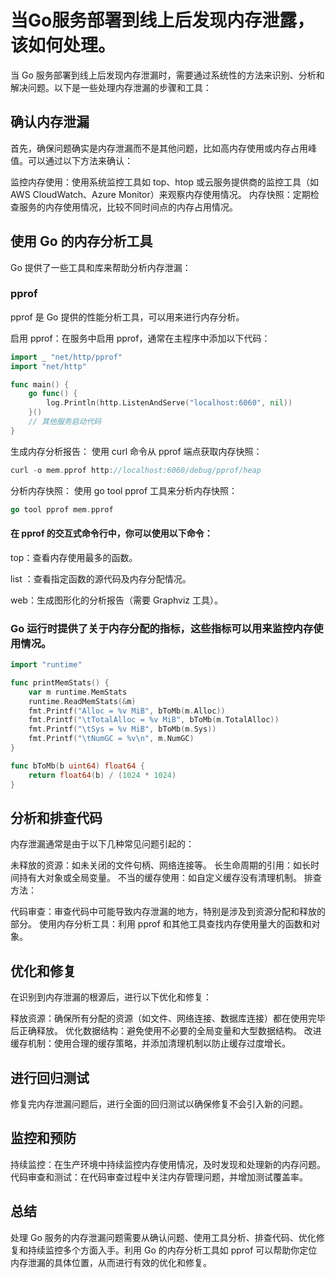 # 当Go服务部署到线上后发现内存泄露，该如何处理。
当 Go 服务部署到线上后发现内存泄漏时，需要通过系统性的方法来识别、分析和解决问题。以下是一些处理内存泄漏的步骤和工具：

## 确认内存泄漏
   首先，确保问题确实是内存泄漏而不是其他问题，比如高内存使用或内存占用峰值。可以通过以下方法来确认：

监控内存使用：使用系统监控工具如 top、htop 或云服务提供商的监控工具（如 AWS CloudWatch、Azure Monitor）来观察内存使用情况。
内存快照：定期检查服务的内存使用情况，比较不同时间点的内存占用情况。

## 使用 Go 的内存分析工具
   Go 提供了一些工具和库来帮助分析内存泄漏：

### pprof
pprof 是 Go 提供的性能分析工具，可以用来进行内存分析。

启用 pprof：在服务中启用 pprof，通常在主程序中添加以下代码：

```go
import _ "net/http/pprof"
import "net/http"

func main() {
    go func() {
        log.Println(http.ListenAndServe("localhost:6060", nil))
    }()
    // 其他服务启动代码
}
```

生成内存分析报告： 使用 curl 命令从 pprof 端点获取内存快照：
```go
curl -o mem.pprof http://localhost:6060/debug/pprof/heap
```

分析内存快照： 使用 go tool pprof 工具来分析内存快照：
```go
go tool pprof mem.pprof
```

#### 在 pprof 的交互式命令行中，你可以使用以下命令：
top：查看内存使用最多的函数。

list <func>：查看指定函数的源代码及内存分配情况。

web：生成图形化的分析报告（需要 Graphviz 工具）。

### Go 运行时提供了关于内存分配的指标，这些指标可以用来监控内存使用情况。
```go
import "runtime"

func printMemStats() {
    var m runtime.MemStats
    runtime.ReadMemStats(&m)
    fmt.Printf("Alloc = %v MiB", bToMb(m.Alloc))
    fmt.Printf("\tTotalAlloc = %v MiB", bToMb(m.TotalAlloc))
    fmt.Printf("\tSys = %v MiB", bToMb(m.Sys))
    fmt.Printf("\tNumGC = %v\n", m.NumGC)
}

func bToMb(b uint64) float64 {
    return float64(b) / (1024 * 1024)
}
```

## 分析和排查代码
内存泄漏通常是由于以下几种常见问题引起的：

未释放的资源：如未关闭的文件句柄、网络连接等。
长生命周期的引用：如长时间持有大对象或全局变量。
不当的缓存使用：如自定义缓存没有清理机制。
排查方法：

代码审查：审查代码中可能导致内存泄漏的地方，特别是涉及到资源分配和释放的部分。
使用内存分析工具：利用 pprof 和其他工具查找内存使用量大的函数和对象。

## 优化和修复
在识别到内存泄漏的根源后，进行以下优化和修复：

释放资源：确保所有分配的资源（如文件、网络连接、数据库连接）都在使用完毕后正确释放。
优化数据结构：避免使用不必要的全局变量和大型数据结构。
改进缓存机制：使用合理的缓存策略，并添加清理机制以防止缓存过度增长。

## 进行回归测试
修复完内存泄漏问题后，进行全面的回归测试以确保修复不会引入新的问题。

## 监控和预防
持续监控：在生产环境中持续监控内存使用情况，及时发现和处理新的内存问题。
代码审查和测试：在代码审查过程中关注内存管理问题，并增加测试覆盖率。

## 总结
处理 Go 服务的内存泄漏问题需要从确认问题、使用工具分析、排查代码、优化修复和持续监控多个方面入手。利用 Go 的内存分析工具如 pprof 可以帮助你定位内存泄漏的具体位置，从而进行有效的优化和修复。